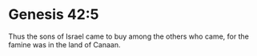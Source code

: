 # Genesis 42:5

Thus the sons of Israel came to buy among the others who came, for the famine was in the land of Canaan.
